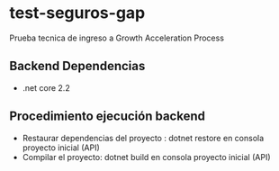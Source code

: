 # test-seguros-gap
Prueba tecnica de ingreso a Growth Acceleration Process

## Backend Dependencias
* .net core 2.2

## Procedimiento ejecución backend
* Restaurar dependencias del proyecto : dotnet restore en consola proyecto inicial (API)
* Compilar el proyecto: dotnet build en consola proyecto inicial (API)
